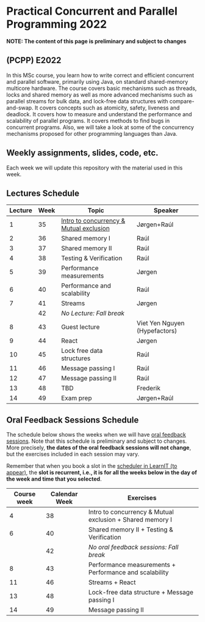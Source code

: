 # Practical Concurrent and Parallel Programming 2022

**NOTE: The content of this page is preliminary and subject to changes**


## (PCPP) E2022

In this MSc course, you learn how to write correct and efficient concurrent and parallel software, primarily using Java, on standard shared-memory multicore hardware. The course covers basic mechanisms such as threads, locks and shared memory as well as more advanced mechanisms such as parallel streams for bulk data, and lock-free data structures with compare-and-swap. It covers concepts such as atomicity, safety, liveness and deadlock. It covers how to measure and understand the performance and scalability of parallel programs. It covers methods to find bugs in concurrent programs. Also, we will take a look at some of the concurrency mechanisms proposed for other programming languages than Java.


## Weekly assignments, slides, code, etc.

Each week we will update this repository with the material used in this week.


## Lectures Schedule

| Lecture | Week | Topic                                              | Speaker                       |
|---------|------|----------------------------------------------------|-------------------------------|
| 1       | 35   | [Intro to concurrency & Mutual exclusion](week01/) | Jørgen+Raúl                   |
| 2       | 36   | Shared memory I                                    | Raúl                          |
| 3       | 37   | Shared memory II                                   | Raúl                          |
| 4       | 38   | Testing & Verification                             | Raúl                          |
| 5       | 39   | Performance measurements                           | Jørgen                        |
| 6       | 40   | Performance and scalability                        | Raúl                          |
| 7       | 41   | Streams                                            | Jørgen                        |
|         | 42   | *No Lecture: Fall break*                           |                               |
| 8       | 43   | Guest lecture                                      | Viet Yen Nguyen (Hypefactors) |
| 9       | 44   | React                                              | Jørgen                        |
| 10      | 45   | Lock free data structures                          | Raúl                          |
| 11      | 46   | Message passing I                                  | Raúl                          |
| 12      | 47   | Message passing II                                 | Raúl                          |
| 13      | 48   | TBD                                                | Frederik                      |
| 14      | 49   | Exam prep                                          | Jørgen+Raúl                   |


## Oral Feedback Sessions Schedule

The schedule below shows the weeks when we will have [oral feedback sessions](general-info/assignment-submissions-and-oral-feedback.md).
Note that this schedule is preliminary and subject to changes. 
More precisely, **the dates of the oral feedback sessions will not change**, but the exercises included in each session may vary.

Remember that when you book a slot in the [scheduler in LearnIT (to appear)](#), the **slot is recurrent, i.e., it is for all the weeks below in the day of the week and time that you selected**.

| Course week | Calendar Week | Exercises                                                 |
|-------------|---------------|-----------------------------------------------------------|
| 4           | 38            | Intro to concurrency & Mutual exclusion + Shared memory I |
| 6           | 40            | Shared memory II + Testing & Verification                 |
|             | 42            | *No oral feedback sessions: Fall break*                   |
| 8           | 43            | Performance measurements + Performance and scalability    |
| 11          | 46            | Streams + React                                           |
| 13          | 48            | Lock-free data structure + Message passing I              |
| 14          | 49            | Message passing II                                        |
